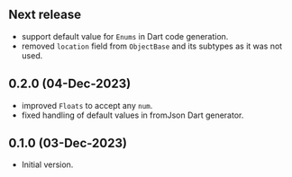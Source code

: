 ## Next release

- support default value for `Enums` in Dart code generation.
- removed `location` field from `ObjectBase` and its subtypes as it was not used.

## 0.2.0 (04-Dec-2023)

- improved `Floats` to accept any `num`.
- fixed handling of default values in fromJson Dart generator.

## 0.1.0 (03-Dec-2023)

- Initial version.
